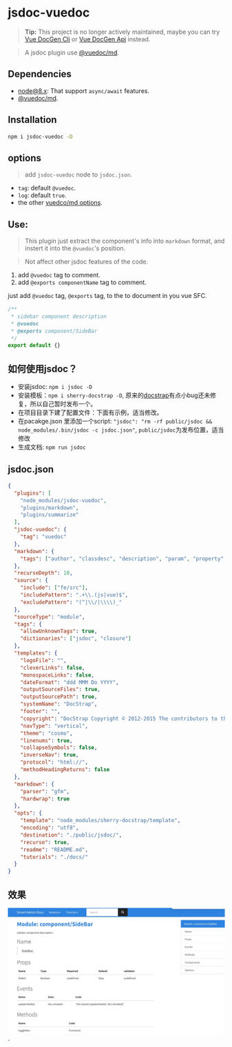 # jsdoc-vuedoc

> **Tip:** This project is no longer actively maintained, maybe you can try [Vue DocGen Cli](https://github.com/vue-styleguidist/vue-styleguidist/tree/dev/packages/vue-docgen-cli) or [Vue DocGen Api](https://github.com/vue-styleguidist/vue-styleguidist/tree/dev/packages/vue-docgen-api) instead.

> A jsdoc plugin use [@vuedoc/md](https://github.com/vuedoc/md).

## Dependencies

- node@8.x: That support `async/await` features.
- [@vuedoc/md](https://github.com/vuedoc/md).

## Installation

```sh
npm i jsdoc-vuedoc -D
```

## options

> add `jsdoc-vuedoc` node to `jsdoc.json`.

- `tag`: default `@vuedoc`.
- `log`: default `true`.
- the other [vuedco/md options](https://github.com/vuedoc/parser#options).

## Use:

> This plugin just extract the component's info into `markdown` format, and instert it into the `@vuedoc`'s position.

> Not affect other jsdoc features of the code.

1. add `@vuedoc` tag to comment.
2. add `@exports componentName` tag to comment.

just add `@vuedoc` tag, `@exports` tag, to the to document in you vue SFC.

```js
/**
 * sidebar component description
 * @vuedoc
 * @exports component/SideBar
 */
export default {}
```

## 如何使用jsdoc？

- 安装jsdoc: `npm i jsdoc -D`
- 安装模板：`npm i sherry-docstrap -D`, 原来的[docstrap](https://github.com/docstrap/docstrap)有点小bug还未修复，所以自己暂时发布一个。
- 在项目目录下建了配置文件：下面有示例，适当修改。
- 在pacakge.json 里添加一个script: `"jsdoc": "rm -rf public/jsdoc && node_modules/.bin/jsdoc -c jsdoc.json"`, `public/jsdoc`为发布位置，适当修改
- 生成文档: `npm run jsdoc`


## jsdoc.json

```json
{
  "plugins": [
    "node_modules/jsdoc-vuedoc",
    "plugins/markdown",
    "plugins/summarize"
  ],
  "jsdoc-vuedoc": {
    "tag": "vuedoc"
  },
  "markdown": {
    "tags": ["author", "classdesc", "description", "param", "property", "returns", "see", "throws"]
  },
  "recurseDepth": 10,
  "source": {
    "include": ["fe/src"],
    "includePattern": ".+\\.(js|vue)$",
    "excludePattern": "(^|\\/|\\\\)_"
  },
  "sourceType": "module",
  "tags": {
    "allowUnknownTags": true,
    "dictionaries": ["jsdoc", "closure"]
  },
  "templates": {
    "logoFile": "",
    "cleverLinks": false,
    "monospaceLinks": false,
    "dateFormat": "ddd MMM Do YYYY",
    "outputSourceFiles": true,
    "outputSourcePath": true,
    "systemName": "DocStrap",
    "footer": "",
    "copyright": "DocStrap Copyright © 2012-2015 The contributors to the JSDoc3 and DocStrap projects.",
    "navType": "vertical",
    "theme": "cosmo",
    "linenums": true,
    "collapseSymbols": false,
    "inverseNav": true,
    "protocol": "html://",
    "methodHeadingReturns": false
  },
  "markdown": {
    "parser": "gfm",
    "hardwrap": true
  },
  "opts": {
    "template": "node_modules/sherry-docstrap/template",
    "encoding": "utf8",
    "destination": "./public/jsdoc/",
    "recurse": true,
    "readme": "README.md",
    "tutorials": "./docs/"
  }
}
```

## 效果

![效果](assets/xiaoguo.jpeg).
